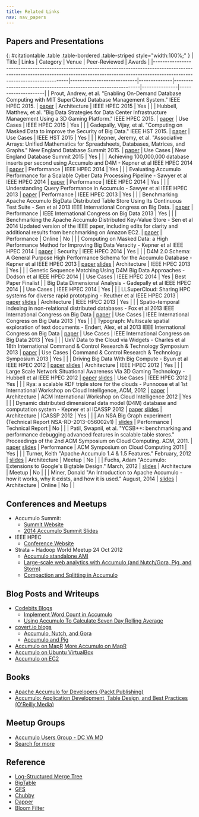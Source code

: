 ```yaml
---
title: Related Links
nav: nav_papers
---
```


## Papers and Presentations

{: #citationtable .table .table-bordered .table-striped style="width:100%;" }
| Title                                                                                                                                                                                                | Links                      | Category     | Venue                                                          | Peer-Reviewed | Awards              |
|------------------------------------------------------------------------------------------------------------------------------------------------------------------------------------------------------|----------------------------|--------------|----------------------------------------------------------------|---------------|---------------------|
| Prout, Andrew, et al. "Enabling On-Demand Database Computing with MIT SuperCloud Database Management System." IEEE HPEC 2015.                                                                        | [paper][p01]               | Architecture | IEEE HPEC 2015                                                 | Yes           |                     |
| Hubbell, Matthew, et al. "Big Data Strategies for Data Center Infrastructure Management Using a 3D Gaming Platform." IEEE HPEC 2015.                                                                 | [paper][p02]               | Use Cases    | IEEE HPEC 2015                                                 | Yes           |                     |
| Gadepally, Vijay, et al. "Computing on Masked Data to improve the Security of Big Data." IEEE HST 2015.                                                                                              | [paper][p03]               | Use Cases    | IEEE HST 2015                                                  | Yes           |                     |
| Kepner, Jeremy, et al. "Associative Arrays: Unified Mathematics for Spreadsheets, Databases, Matrices, and Graphs." New England Database Summit 2015.                                                | [paper][p04]               | Use Cases    | New England Database Summit 2015                               | Yes           |                     |
| Achieving 100,000,000 database inserts per second using Accumulo and D4M - Kepner et al IEEE HPEC 2014                                                                                               | [paper][p05]               | Performance  | IEEE HPEC 2014                                                 | Yes           |                     |
| Evaluating Accumulo Performance for a Scalable Cyber Data Processing Pipeline - Sawyer et al IEEE HPEC 2014                                                                                          | [paper][p06]               | Performance  | IEEE HPEC 2014                                                 | Yes           |                     |
| Understanding Query Performance in Accumulo - Sawyer et al IEEE HPEC 2013                                                                                                                            | [paper][p07]               | Performance  | IEEE HPEC 2013                                                 | Yes           |                     |
| Benchmarking Apache Accumulo BigData Distributed Table Store Using Its Continuous Test Suite - Sen et al 2013 IEEE International Congress on Big Data.                                               | [paper][p08]               | Performance  | IEEE International Congress on Big Data 2013                   | Yes           |                     |
| Benchmarking the Apache Accumulo Distributed Key-Value Store - Sen et al 2014 Updated version of the IEEE paper, including edits for clarity and additional results from benchmarking on Amazon EC2. | [paper][p09]               | Performance  | Online                                                         | No            |                     |
| Computing on Masked Data: a High Performance Method for Improving Big Data Veracity - Kepner et al IEEE HPEC 2014                                                                                    | [paper][p10]               | Security     | IEEE HPEC 2014                                                 | Yes           |                     |
| D4M 2.0 Schema: A General Purpose High Performance Schema for the Accumulo Database - Kepner et al IEEE HPEC 2013                                                                                    | [paper][p11] [slides][s11] | Architecture | IEEE HPEC 2013                                                 | Yes           |                     |
| Genetic Sequence Matching Using D4M Big Data Approaches - Dodson et al IEEE HPEC 2014                                                                                                                |                            | Use Cases    | IEEE HPEC 2014                                                 | Yes           | Best Paper Finalist |
| Big Data Dimensional Analysis - Gadepally et al IEEE HPEC 2014                                                                                                                                       |                            | Use Cases    | IEEE HPEC 2014                                                 | Yes           |                     |
| LLSuperCloud: Sharing HPC systems for diverse rapid prototyping - Reuther et al IEEE HPEC 2013                                                                                                       | [paper][p12] [slides][s12] | Architecture | IEEE HPEC 2013                                                 | Yes           |                     |
| Spatio-temporal indexing in non-relational distributed databases - Fox et al 2013 IEEE International Congress on Big Data                                                                            | [paper][p13]               | Use Cases    | IEEE International Congress on Big Data 2013                   | Yes           |                     |
| Typograph: Multiscale spatial exploration of text documents - Endert, Alex, et al 2013 IEEE International Congress on Big Data                                                                       | [paper][p14]               | Use Cases    | IEEE International Congress on Big Data 2013                   | Yes           |                     |
| UxV Data to the Cloud via Widgets - Charles et al 18th International Command &amp; Control Research &amp; Technology Symposium 2013                                                                  | [paper][p15]               | Use Cases    | Command &amp; Control Research &amp; Technology Symposium 2013 | Yes           |                     |
| Driving Big Data With Big Compute - Byun et al IEEE HPEC 2012                                                                                                                                        | [paper][p16] [slides][s16] | Architecture | IEEE HPEC 2012                                                 | Yes           |                     |
| Large Scale Network Situational Awareness Via 3D Gaming Technology - Hubbell et al IEEE HPEC 2012                                                                                                    | [paper][p17] [slides][s17] | Use Cases    | IEEE HPEC 2012                                                 | Yes           |                     |
| Rya: a scalable RDF triple store for the clouds - Punnoose et al 1st International Workshop on Cloud Intelligence, ACM, 2012                                                                         | [paper][p18]               | Architecture | ACM International Workshop on Cloud Intelligence 2012          | Yes           |                     |
| Dynamic distributed dimensional data model (D4M) database and computation system - Kepner et al ICASSP 2012                                                                                          | [paper][p19] [slides][s19] | Architecture | ICASSP 2012                                                    | Yes           |                     |
| An NSA Big Graph experiment (Technical Report NSA-RD-2013-056002v1)                                                                                                                                  | [slides][s20]              | Performance  | Technical Report                                               | No            |                     |
| Patil, Swapnil, et al. "YCSB++: benchmarking and performance debugging advanced features in scalable table stores." Proceedings of the 2nd ACM Symposium on Cloud Computing. ACM, 2011.              | [paper][p21] [slides][s21] | Performance  | ACM Symposium on Cloud Computing 2011                          | Yes           |                     |
| Turner, Keith "Apache Accumulo 1.4 &amp; 1.5 Features." February, 2012                                                                                                                               | [slides][s22]              | Architecture | Meetup                                                         | No            |                     |
| Fuchs, Adam "Accumulo: Extensions to Google's Bigtable Design." March, 2012                                                                                                                          | [slides][s23]              | Architecture | Meetup                                                         | No            |                     |
| Miner, Donald "An Introduction to Apache Accumulo - how it works, why it exists, and how it is used." August, 2014                                                                                   | [slides][s24]              | Architecture | Online                                                         | No            |                     |

<script type="text/javascript">
$(function() {
$("#citationtable").dataTable();
});
</script>

## Conferences and Meetups
 - Accumulo Summit:
    - [Summit Website](http://accumulosummit.com)
    - [2014 Accumulo Summit Slides](https://www.slideshare.net/AccumuloSummit)
 - IEEE HPEC
    - [Conference Website](http://ieee-hpec.org/)
 - Strata + Hadoop World Meetup 24 Oct 2012
    - [Accumulo standalone AMI](https://aws.amazon.com/amis/accumulo-standalone-20121019)
    - [Large-scale web analytics with Accumulo (and Nutch/Gora, Pig, and Storm)](https://www.slideshare.net/jasontrost/accumulo-at-endgame)
    - [Compaction and Splitting in Accumulo](https://www.slideshare.net/hortonworks/compaction-and-splitting-in-apache-accumulo)


## Blog Posts and Writeups
 - [Codebits Blogs](http://affy.blogspot.com/search?q=accumulo&by-date=true)
    - [Implement Word Count in Accumulo](http://affy.blogspot.com/2012/04/implement-word-count-in-accumulo.html)
    - [Using Accumulo To Calculate Seven Day Rolling Average](http://affy.blogspot.com/2012/04/using-accumulo-to-calculate-seven-day.html)
 - [covert.io blogs](http://www.covert.io/)
    - [Accumulo, Nutch, and Gora](http://www.covert.io/post/18414889381/accumulo-nutch-and-gora)
    - [Accumulo and Pig](http://www.covert.io/post/18605091231/accumulo-and-pig)
 - [Accumulo on MapR](https://www.mapr.com/blog/accumulo-on-mapr) [More Accumulo on MapR](http://blog.stavi.sh/instructions-for-running-accumulo-on-mapr-m5)
 - [Accumulo on Ubuntu VirtualBox](https://gist.github.com/1535657)
 - [Accumulo on EC2](http://www.accumulodata.com/ec2.html)

## Books
 - [Apache Accumulo for Developers (Packt Publishing)](https://www.packtpub.com/apache-accumulo-for-developers/book)
 - [Accumulo: Application Development, Table Design, and Best Practices (O'Reilly Media)](https://shop.oreilly.com/product/0636920032304.do)

## Meetup Groups
 - [Accumulo Users Group - DC VA MD](https://www.meetup.com/Accumulo-Users-DC/)
 - [Search for more](https://www.meetup.com/find/?keywords=accumulo)

## Reference
 - [Log-Structured Merge Tree](https://citeseerx.ist.psu.edu/viewdoc/download?doi=10.1.1.44.2782&rep=rep1&type=pdf)
 - [BigTable](https://research.google.com/archive/bigtable.html)
 - [GFS](https://research.google.com/archive/gfs.html)
 - [Chubby](https://research.google.com/archive/chubby.html)
 - [Dapper](https://research.google.com/pubs/pub36356.html)
 - [Bloom Filter](https://en.wikipedia.org/wiki/Bloom_filter)


[p01]: https://arxiv.org/abs/1506.08506
[p02]: https://arxiv.org/abs/1506.08505
[p03]: https://arxiv.org/abs/1504.01287
[p04]: https://arxiv.org/abs/1501.05709
[p05]: https://arxiv.org/abs/1406.4923
[p06]: https://arxiv.org/abs/1407.5661
[p07]: http://ieee-hpec.org/2013/index_htm_files/28-2868615.pdf
[p08]: https://sqrrl.com/media/Accumulo-Benchmark-10312013-1.pdf
[p09]: accumulo-benchmarking-2.1.pdf
[p10]: https://arxiv.org/abs/1406.5751
[p11]: http://ieee-hpec.org/2013/index_htm_files/11-Kepner-D4Mschema-IEEE-HPEC.pdf
[s11]: http://ieee-hpec.org/2013/index_htm_files/11_130716-D4Mschema.pdf
[p12]: http://ieee-hpec.org/2013/index_htm_files/26-HPEC13_LLSuperCloud_Reuther_final.pdf
[s12]: http://ieee-hpec.org/2013/index_htm_files/HPEC+2013+Reuther+SuperCloud+final.pdf
[p13]: http://geomesa.github.io/assets/outreach/SpatioTemporalIndexing_IEEEcopyright.pdf
[p14]: https://people.cs.vt.edu/aendert/Alex_Endert/Research_files/Typograph.pdf
[p15]: http://www.dodccrp.org/events/18th_iccrts_2013/post_conference/papers/051.pdf
[p16]: http://www.mit.edu/~kepner/pubs/ByunKepner_2012_BigData_Paper.pdf
[s16]: http://ieee-hpec.org/2012/index_htm_files/42_ID18.pptx
[p17]: http://ieee-hpec.org/2012/index_htm_files/HPEC12_Hubbell.pdf
[s17]: http://ieee-hpec.org/2012/index_htm_files/31_ID20.pptx
[p18]: https://sqrrl.com/media/Rya_CloudI20121.pdf
[p19]: http://www.mit.edu/~kepner/pubs/Kepner_2012_D4M_Paper.pdf
[s19]: http://www.mit.edu/~kepner/pubs/Kepner_2012_D4M_Slides.pdf
[s20]: http://www.pdl.cmu.edu/SDI/2013/slides/big_graph_nsa_rd_2013_56002v1.pdf
[p21]: http://www.pdl.cmu.edu/PDL-FTP/Storage/socc2011.pdf
[s21]: http://www.cercs.gatech.edu/opencirrus/OCsummit11/presentations/patil.pdf
[s22]: https://home.apache.org/~kturner/accumulo14_15.pdf
[s23]: https://home.apache.org/~afuchs/slides/morgan_state_talk.pdf
[s24]: https://www.slideshare.net/DonaldMiner/an-introduction-to-accumulo
